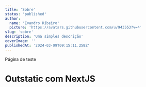```yaml
---
title: 'Sobre'
status: 'published'
author:
  name: 'Evandro Ribeiro'
  picture: 'https://avatars.githubusercontent.com/u/943553?v=4'
slug: 'sobre'
description: 'Uma simples descrição'
coverImage: ''
publishedAt: '2024-03-09T09:15:11.258Z'
---
```


Página de teste

# Outstatic com NextJS